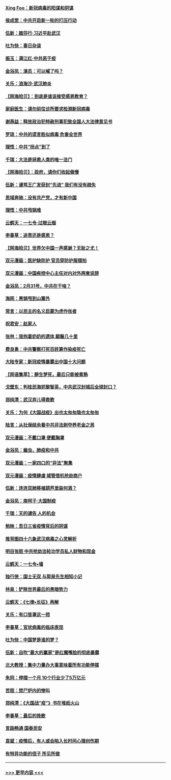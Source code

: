#### [Xing Foo：新冠病毒的阳谋和阴谋](../pages/nsc993/n11936086.md?t=03131702) 
#### [侯成罡：中共开启新一轮的打压行动](../pages/nsc993/n11935730.md?t=03131702) 
#### [伍新：踏莎行‧习近平赴武汉](../pages/nsc993/n11935157.md?t=03131702) 
#### [吐为快：春日杂谈](../pages/nsc993/n11934776.md?t=03131702) 
#### [振玉：满江红‧中共恶于疫](../pages/nsc993/n11934647.md?t=03131702) 
#### [金浴凤：演员：可以喊了吗？](../pages/nsc993/n11934602.md?t=03131702) 
#### [关乐：浪淘沙·武汉肺炎](../pages/nsc993/n11931792.md?t=03131702) 
#### [【网海拾贝】：到底是谁该接受感恩教育？](../pages/nsc993/n11931552.md?t=03131702) 
#### [家庭医生：请勿前往诊所要求检测新冠病毒](../pages/nsc993/n11929190.md?t=03131702) 
#### [谢燕益：释放政治犯特赦刑事犯致全国人大法律意见书](../pages/nsc993/n11928978.md?t=03131702) 
#### [罗琼：中共的谎言胜似病毒 危害全世界](../pages/nsc993/n11922636.md?t=03131702) 
#### [理悟：中共“拐点”到了](../pages/nsc993/n11928496.md?t=03131702) 
#### [千瑞：大法是拯救人类的唯一法门](../pages/nsc993/n11927637.md?t=03131702) 
#### [【网海拾贝】：政府，请你们收起傲慢](../pages/nsc993/n11926932.md?t=03131702) 
#### [伍新：谩骂王广发获封“先进” 我们有没有疏失](../pages/nsc993/n11926101.md?t=03131702) 
#### [思域奔驰：没有共产党，才有新中国](../pages/nsc993/n11926058.md?t=03131702) 
#### [理悟：中共甩锅难](../pages/nsc993/n11925355.md?t=03131702) 
#### [云鹤天：一七令·过眼云烟](../pages/nsc993/n11925284.md?t=03131702) 
#### [李春草：追责还是感恩？](../pages/nsc993/n11925274.md?t=03131702) 
#### [【网海拾贝】世界欠中国一声感谢？无耻之尤！](../pages/nsc993/n11925239.md?t=03131702) 
#### [双元漫画：医护缺防护 官员穿防护服摆拍](../pages/nsc993/n11923899.md?t=03131702) 
#### [双元漫画：中国疾控中心主任对内对外两套说辞](../pages/nsc993/n11921994.md?t=03131702) 
#### [金浴凤：2月31号，中共在干啥？](../pages/nsc993/n11922706.md?t=03131702) 
#### [海网：黑锅甩到山寨外](../pages/nsc993/n11922688.md?t=03131702) 
#### [常言：以民主的名义启蒙为虎作伥者](../pages/nsc993/n11922217.md?t=03131702) 
#### [祝君安：赵家人](../pages/nsc993/n11922209.md?t=03131702) 
#### [张林：我抱着奶奶的遗体 颠簸几十里](../pages/nsc993/n11920945.md?t=03131702) 
#### [费良勇：中共警察打死百姓算作染疫死亡](../pages/nsc993/n11919264.md?t=03131702) 
#### [大陆专家：新冠疫情暴露出中国十大问题](../pages/nsc993/n11919187.md?t=03131702) 
#### [【网语集萃】：醉生梦死，最后只能被煮熟](../pages/nsc993/n11918994.md?t=03131702) 
#### [戈壁东：判桂民海抓黎智英，中共武汉封城后全球封口？](../pages/nsc993/n11917982.md?t=03131702) 
#### [郑纯清：武汉弃儿得救歌](../pages/nsc993/n11917881.md?t=03131702) 
#### [关乐：为何《大国战疫》出也太匆匆隐也太匆匆](../pages/nsc993/n11917792.md?t=03131702) 
#### [陆言：从社保结余看中共非法剥夺养老金之恶](../pages/nsc993/n11917084.md?t=03131702) 
#### [双元漫画：不戴口罩 便戴胸罩](../pages/nsc993/n11916447.md?t=03131702) 
#### [金浴凤：蝗虫，肺疫和中共](../pages/nsc993/n11916904.md?t=03131702) 
#### [双元漫画：一家四口的“非法”聚集](../pages/nsc993/n11916378.md?t=03131702) 
#### [双元漫画：疫情肆虐 城管借机抢劫商户](../pages/nsc993/n11916310.md?t=03131702) 
#### [伍新：连连双肺移植葫芦里装何酒？](../pages/nsc993/n11913667.md?t=03131702) 
#### [金浴凤：南柯子·大国制疫](../pages/nsc993/n11913657.md?t=03131702) 
#### [千瑞：天的谴告  人的机会](../pages/nsc993/n11913309.md?t=03131702) 
#### [勉映：吾日三省疫情背后的阴谋](../pages/nsc993/n11913079.md?t=03131702) 
#### [推背图四十六象武汉病毒之心灵解析](../pages/nsc993/n11911761.md?t=03131702) 
#### [明目张胆 中共抢劫法轮功学员私人财物和现金](../pages/nsc993/n11910262.md?t=03131702) 
#### [云鹤天：一七令▪墙](../pages/nsc993/n11910627.md?t=03131702) 
#### [独行侠：国士无双 与郭泉先生相知小记](../pages/nsc993/n11910613.md?t=03131702) 
#### [林泉：铲除世界最后的黑暗势力](../pages/nsc993/n11909320.md?t=03131702) 
#### [云鹤天：《七律▪长征》再解](../pages/nsc993/n11909327.md?t=03131702) 
#### [关乐：有口皆罩这一捂](../pages/nsc993/n11908393.md?t=03131702) 
#### [李春草：官状病毒的临床表现](../pages/nsc993/n11908339.md?t=03131702) 
#### [吐为快：中国梦是谁的梦？](../pages/nsc993/n11906564.md?t=03131702) 
#### [伍新：自吹“最大的赢家”是红魔嘴脸的彻底暴露](../pages/nsc993/n11906407.md?t=03131702) 
#### [北大教授：集中力量办大事意味着所有功能停摆](../pages/nsc993/n11904800.md?t=03131702) 
#### [朱同：停摆一个月 10个行业少了5万亿元](../pages/nsc993/n11904498.md?t=03131702) 
#### [苦胆：焚尸炉内的惨叫](../pages/nsc993/n11904479.md?t=03131702) 
#### [郑纯清：《大国战“疫”》书在堆纸火山](../pages/nsc993/n11904450.md?t=03131702) 
#### [李春草：最后的挽歌](../pages/nsc993/n11904441.md?t=03131702) 
#### [言路畅通 国泰民安](../pages/nsc993/n11904222.md?t=03131702) 
#### [袁斌：疫情后，有人或会陷入长时间心理创伤期](../pages/nsc993/n11901514.md?t=03131702) 
#### [有特异功能的侄子 所见所做](../pages/nsc993/n11901154.md?t=03131702) 

----
#### [ >>> 更早内容 <<< ](../indexes/nsc993-earlier.md)
